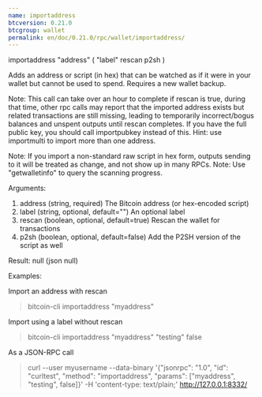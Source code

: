 ```yaml
---
name: importaddress
btcversion: 0.21.0
btcgroup: wallet
permalink: en/doc/0.21.0/rpc/wallet/importaddress/
---
```


importaddress "address" ( "label" rescan p2sh )

Adds an address or script (in hex) that can be watched as if it were in your wallet but cannot be used to spend. Requires a new wallet backup.

Note: This call can take over an hour to complete if rescan is true, during that time, other rpc calls
may report that the imported address exists but related transactions are still missing, leading to temporarily incorrect/bogus balances and unspent outputs until rescan completes.
If you have the full public key, you should call importpubkey instead of this.
Hint: use importmulti to import more than one address.

Note: If you import a non-standard raw script in hex form, outputs sending to it will be treated
as change, and not show up in many RPCs.
Note: Use "getwalletinfo" to query the scanning progress.

Arguments:
1. address    (string, required) The Bitcoin address (or hex-encoded script)
2. label      (string, optional, default="") An optional label
3. rescan     (boolean, optional, default=true) Rescan the wallet for transactions
4. p2sh       (boolean, optional, default=false) Add the P2SH version of the script as well

Result:
null    (json null)

Examples:

Import an address with rescan
> bitcoin-cli importaddress "myaddress"

Import using a label without rescan
> bitcoin-cli importaddress "myaddress" "testing" false

As a JSON-RPC call
> curl --user myusername --data-binary '{"jsonrpc": "1.0", "id": "curltest", "method": "importaddress", "params": ["myaddress", "testing", false]}' -H 'content-type: text/plain;' http://127.0.0.1:8332/


